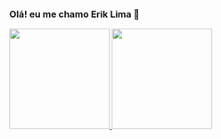 ### Olá! eu me chamo Erik Lima 👋

<div>
  
  <a href="https://github.com/Erik-EFL"/>
  <img height="180em" src="https://github-readme-stats.vercel.app/api?username=Erik-EFL&show_icons=true&theme=material-palenight"/>      
  <img height="180em" src="https://github-readme-stats.vercel.app/api/top-langs/?username=Erik-EFL&show_icons=true&theme=material-palenight"/>

</div>
